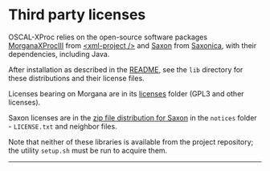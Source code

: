 # Third party licenses

OSCAL-XProc relies on the open-source software packages [MorganaXProcIII](https://www.xml-project.com/morganaxproc-iiise.html) from [&lt;xml-project />](https://www.xml-project.com) and [Saxon]() from [Saxonica](https://www.saxonica.com/), with their dependencies, including Java.

After installation as described in the [README](README.md), see the `lib` directory for these distributions and their license files.

Licenses bearing on Morgana are in its [licenses](lib/MorganaXProc-IIIse-1.3.7/licences/) folder (GPL3 and other licenses).

Saxon licenses are in the [zip file distribution for Saxon](lib/SaxonHE12-3J.zip) in the `notices` folder - `LICENSE.txt` and neighbor files.

Note that neither of these libraries is available from the project repository; the utility `setup.sh` must be run to acquire them.

---
